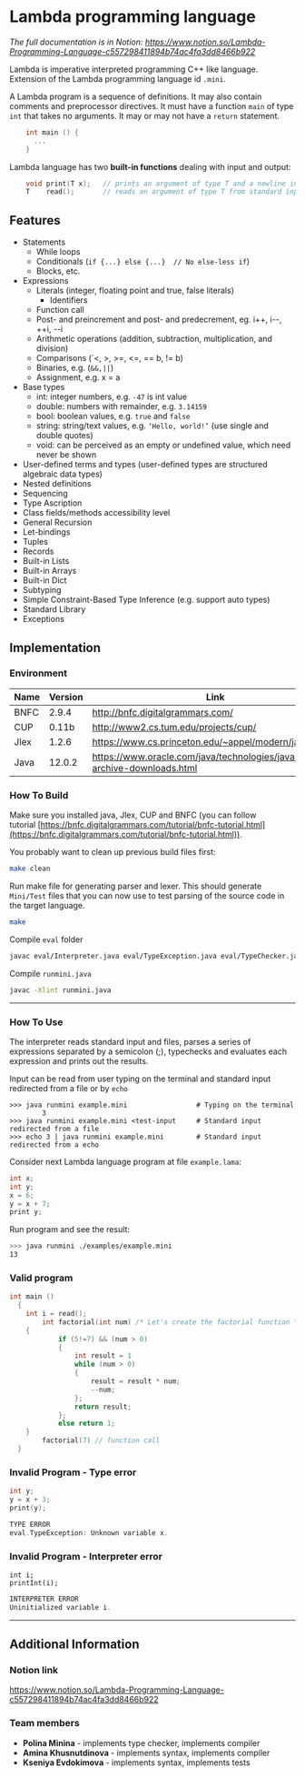 # Lambda programming language

_The full documentation is in Notion: https://www.notion.so/Lambda-Programming-Language-c557298411894b74ac4fa3dd8466b922_

Lambda is imperative interpreted programming C++ like language.
Extension of the Lambda programming language id `.mini`.

A Lambda program is a sequence of definitions. It may also contain comments and preprocessor directives. It must have a function `main` of type `int` that takes no arguments. It may or may not have a `return` statement.

```cpp
    int main () {
      ...
    }
```

Lambda language has two **built-in functions** dealing with input and output:

```cpp
    void print(T x);   // prints an argument of type T and a newline in standard output
    T    read();       // reads an argument of type T from standard input
```

## Features
    
- Statements
	- While loops
	- Conditionals (`if {...} else {...}  // No else-less if`)
	- Blocks, etc.
- Expressions
	- Literals (integer, floating point and true, false literals)
    	- Identifiers
	- Function call
	- Post- and preincrement and post- and predecrement, eg. i++, i--, ++i, --i
	- Arithmetic operations (addition, subtraction, multiplication, and division)
	- Comparisons (`<, >, >=, <=, == b, != b)
	- Binaries, e.g. (`&&,||`)
   	- Assignment, e.g. x = a
- Base types
	- int: integer numbers, e.g. `-47` is int value
	- double: numbers with remainder, e.g. `3.14159`
	- bool: boolean values, e.g. `true` and `false`
	- string: string/text values, e.g. `‘Hello, world!’` (use single and double quotes)
	- void: can be perceived as an empty or undefined value, which need never be shown
- User-defined terms and types (user-defined types are structured algebraic data types)
- Nested definitions
- Sequencing
- Type Ascription
- Class fields/methods accessibility level
- General Recursion
- Let-bindings
- Tuples
- Records
- Built-in Lists
- Built-in Arrays
- Built-in Dict
- Subtyping
- Simple Constraint-Based Type Inference (e.g. support auto types)
- Standard Library
- Exceptions


## Implementation

### Environment

| Name | Version | Link |
| --- | --- | --- |
| BNFC | 2.9.4 | http://bnfc.digitalgrammars.com/ |
| CUP | 0.11b | http://www2.cs.tum.edu/projects/cup/ |
| Jlex | 1.2.6 | https://www.cs.princeton.edu/~appel/modern/java/JLex/ |
| Java | 12.0.2 | https://www.oracle.com/java/technologies/javase/jdk12-archive-downloads.html |

### How To Build

Make sure you installed java, Jlex, CUP and BNFC (you can follow tutorial [https://bnfc.digitalgrammars.com/tutorial/bnfc-tutorial.html](https://bnfc.digitalgrammars.com/tutorial/bnfc-tutorial.html)).

You probably want to clean up previous build files first:

```bash
make clean
```

Run make file for generating parser and lexer. This should generate `Mini/Test` files that you can now use to test parsing of the source code in the target language.

```bash
make
```

Compile `eval` folder

```bash
javac eval/Interpreter.java eval/TypeException.java eval/TypeChecker.java
```

Compile `runmini.java`

```bash
javac -Xlint runmini.java
```

---

### How To Use

The interpreter reads standard input and files, parses a series of expressions separated by a semicolon (;), typechecks and evaluates each expression and prints out the results.

Input can be read from user typing on the terminal and standard input redirected from a file or by `echo`

```
>>> java runmini example.mini                 # Typing on the terminal
		3
>>> java runmini example.mini <test-input     # Standard input redirected from a file
>>> echo 3 | java runmini example.mini        # Standard input redirected from a echo
```

Consider next Lambda language program at file `example.lama`:

```cpp
int x;
int y;
x = 6;
y = x + 7;
print y;
```

Run program and see the result:

```bash
>>> java runmini ./examples/example.mini
13
```

### Valid program

```cpp
int main ()
  {
    int i = read();
		int factorial(int num) /* Let's create the factorial function */
    {
			if (5!=7) && (num > 0) 
			{ 
				int result = 1
				while (num > 0)
				{
					result = result * num;
					--num;
				};
				return result;
			};
			else return 1;
    }
		factorial(7) // function call
  }
```

### Invalid Program - Type error

```cpp
int y;
y = x + 3;
print(y);
```

```cpp
TYPE ERROR
eval.TypeException: Unknown variable x.
```

### Invalid Program - Interpreter error

```
int i;
printInt(i);
```

```cpp
INTERPRETER ERROR
Uninitialized variable i.
```

---

## Additional Information

### Notion link

https://www.notion.so/Lambda-Programming-Language-c557298411894b74ac4fa3dd8466b922

### Team members

- **Polina Minina** - implements type checker, implements compiler
- **Amina Khusnutdinova** - implements syntax, implements compiler
- **Kseniya Evdokimova** - implements syntax, implements tests
